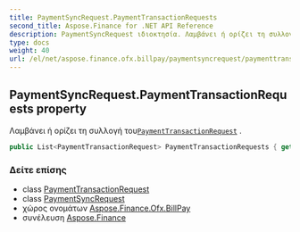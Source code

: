 ```yaml
---
title: PaymentSyncRequest.PaymentTransactionRequests
second_title: Aspose.Finance for .NET API Reference
description: PaymentSyncRequest ιδιοκτησία. Λαμβάνει ή ορίζει τη συλλογή τουPaymentTransactionRequest .
type: docs
weight: 40
url: /el/net/aspose.finance.ofx.billpay/paymentsyncrequest/paymenttransactionrequests/
---
```

## PaymentSyncRequest.PaymentTransactionRequests property

Λαμβάνει ή ορίζει τη συλλογή του[`PaymentTransactionRequest`](../../paymenttransactionrequest/) .

```csharp
public List<PaymentTransactionRequest> PaymentTransactionRequests { get; set; }
```

### Δείτε επίσης

* class [PaymentTransactionRequest](../../paymenttransactionrequest/)
* class [PaymentSyncRequest](../)
* χώρος ονομάτων [Aspose.Finance.Ofx.BillPay](../../paymentsyncrequest/)
* συνέλευση [Aspose.Finance](../../../)


